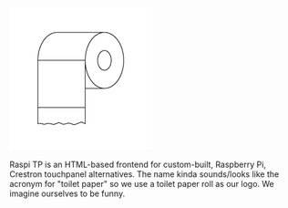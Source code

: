 ![Raspi TP](images/logo.png)

Raspi TP is an HTML-based frontend for custom-built, Raspberry Pi, Crestron touchpanel alternatives. The name kinda sounds/looks like the acronym for "toilet paper" so we use a toilet paper roll as our logo. We imagine ourselves to be funny.
